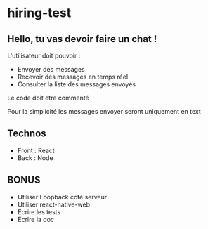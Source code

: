 # hiring-test

## Hello, tu vas devoir faire un chat !

L'utilisateur doit pouvoir :

- Envoyer des messages
- Recevoir des messages en temps réel
- Consulter la liste des messages envoyés

Le code doit etre commenté

Pour la simplicité les messages envoyer seront uniquement en text

## Technos 

- Front : React
- Back : Node

## BONUS

- Utiliser Loopback coté serveur
- Utiliser react-native-web
- Ecrire les tests
- Ecrire la doc
